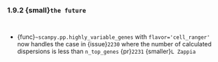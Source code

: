 ### 1.9.2 {small}`the future`


```{rubric} Documentation
```

```{rubric} Bug fixes
```
- {func}`~scanpy.pp.highly_variable_genes` with `flavor='cell_ranger'` now handles the case in {issue}`2230` where the number of calculated dispersions is less than `n_top_genes` {pr}`2231` {smaller}`L Zappia`

```{rubric} Performance
```
